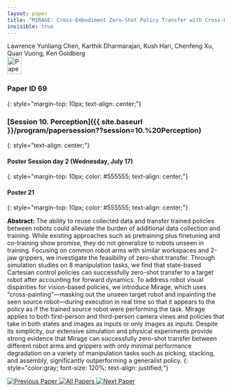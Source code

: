 ```yaml
---
layout: paper
title: "MIRAGE: Cross-Embodiment Zero-Shot Policy Transfer with Cross-Painting"
invisible: true
---
```

<div class="paper-authors">
<div class="paper-author-box">
    <div class="paper-author-name">Lawrence Yunliang Chen, Karthik Dharmarajan, Kush Hari, Chenfeng Xu, Quan Vuong, Ken Goldberg</div>
    <div class="paper-author-uni"></div>
</div>

</div><div class="paper-pdf">
<div> <a href="http://www.roboticsproceedings.org/rss19/p69.pdf"><img src="{{ site.baseurl }}/images/paper_link.png" alt="Paper Website" width = "33"  height = "40"/></a> </div>
</div>

### Paper ID 69
{: style="margin-top: 10px; text-align: center;"}

### [Session 10. Perception]({{ site.baseurl }}/program/papersession??session=10.%20Perception)
{: style="text-align: center;"}

#### Poster Session day 2 (Wednesday, July 17)
{: style="margin-top: 10px; color: #555555; text-align: center;"}

#### Poster 21
{: style="margin-top: 10px; color: #555555; text-align: center;"}

<b style="color: black;">Abstract: </b>The ability to reuse collected data and transfer trained policies between robots could alleviate the burden of additional data collection and training. While existing approaches such as pretraining plus finetuning and co-training show promise, they do not generalize to robots unseen in training. Focusing on common robot arms with similar workspaces and 2-jaw grippers, we investigate the feasibility of zero-shot transfer. Through simulation studies on 8 manipulation tasks, we find that state-based Cartesian control policies can successfully zero-shot transfer to a target robot after accounting for forward dynamics. To address robot visual disparities for vision-based policies, we introduce Mirage, which uses “cross-painting”—masking out the unseen target robot and inpainting the seen source robot—during execution in real time so that it appears to the policy as if the trained source robot were performing the task. Mirage applies to both first-person and third-person camera views and policies that take in both states and images as inputs or only images as inputs. Despite its simplicity, our extensive simulation and physical experiments provide strong evidence that Mirage can successfully zero-shot transfer between different robot arms and grippers with only minimal performance degradation on a variety of manipulation tasks such as picking, stacking, and assembly, significantly outperforming a generalist policy.
{: style="color:gray; font-size: 120%; text-align: justified;"}


<div class="paper-menu">
<a href="{{ site.baseurl }}/program/papers/068/"> <img src="{{ site.baseurl }}/images/previous_paper_icon.png" alt="Previous Paper" title="Previous Paper"/> </a>
<a href="{{ site.baseurl }}/program/papers"><img src="{{ site.baseurl }}/images/overview_icon.png" alt="All Papers" title="All Papers"/> </a>
<a href="{{ site.baseurl }}/program/papers/070/"> <img src="{{ site.baseurl }}/images/next_paper_icon.png" alt="Next Paper" title="Next Paper"/> </a>

</div>
